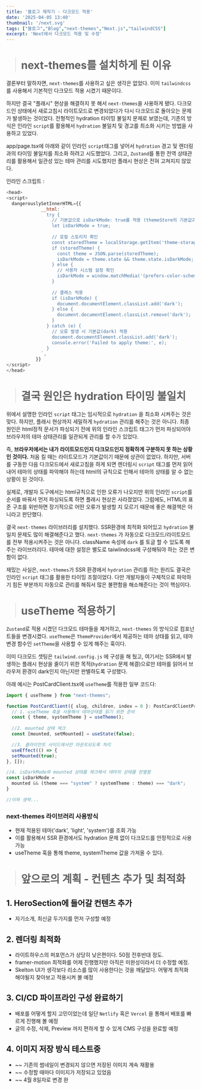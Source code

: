 ```yaml
---
title: '블로그 제작기 - 다크모드 적용'
date: '2025-04-05 13:40'
thumbnail: '/next.svg'
tags: ["블로그","Blog","next-themes","Next.js","tailwindCSS"]
excerpt: 'Next에서 다크모드 적용 및 수정'
---
```


> # next-themes를 설치하게 된 이유

결론부터 말하자면, `next-themes`를 사용하고 싶은 생각은 없었다. 
이미 `tailwindcss`를 사용해서 기본적인 다크모드 적용 시켰기 때문이다.

하지만 결국 "플래시" 현상을 해결하지 못 해서 `next-themes`을 사용하게 됐다.
다크모드인 상태에서 새로고침시 라이트모드로 변경되었다가 다시 다크모드로 돌아오는 문제가 발생하는 것이었다. 전형적인 hydration 타이밍 불일치 문제로 보였는데, 기존의 방식은 인라인 `script`를 활용해서 `hydration` 불일치 및 경고를 최소화 시키는 방법을 사용하고 있었다.

app/page.tsx에 아래와 같이 인라인 `script`태그를 넣어서 `hydration` 경고 및 렌더링과의 타이밍 불일치를 최소화 하려고 시도했었다. 그리고, `Zustand`를 통한 전역 상태관리를 활용해서 일관성 있는 테마 관리를 시도했지만 플래시 현상은 전혀 고쳐지지 않았다.

인라인 스크립트 :
```Javascript
<head>
<script>
  dangerouslySetInnerHTML={{
             __html: `
               try {
                 // 기본값으로 isDarkMode: true를 적용 (themeStore의 기본값과 일치)
                 let isDarkMode = true;
 
                 // 로컬 스토리지 확인
                 const storedTheme = localStorage.getItem('theme-storage');
                 if (storedTheme) {
                   const theme = JSON.parse(storedTheme);
                   isDarkMode = theme.state && theme.state.isDarkMode;
                 } else {
                   // 사용자 시스템 설정 확인
                   isDarkMode = window.matchMedia('(prefers-color-scheme: dark)').matches;
                 }
 
                 // 클래스 적용
                 if (isDarkMode) {
                   document.documentElement.classList.add('dark');
                 } else {
                   document.documentElement.classList.remove('dark');
                 }
               } catch (e) {
                 // 오류 발생 시 기본값(dark) 적용
                 document.documentElement.classList.add('dark');
                 console.error('Failed to apply theme:', e);
               }
             `,
           }}
</script>
</head>
```

> # 결국 원인은 hydration 타이밍 불일치

위에서 설명한 인라인 `script` 태그는 임시적으로 `hydration` 을 최소화 시켜주는 것은 맞다.
하지만, 플래시 현상까지 세밀하게 `hydration` 관리를 해주는 것은 아니다. 최종 원인은 html정적 문서가 파싱되기 전에 위의 인라인 스크립트 태그가 먼저 파싱되어야 브라우저의 테마 상태관리를 일관되게 관리를 할 수가 있었다.

즉, **브라우저에서는 내가 라이트모드인지 다크모드인지 정확하게 구분하지 못 하는 상황인 것이다.**
처음 킬 때는 라이트모드가 기본값이기 때문에 상관이 없었다. 하지만, 서버를 구동한 다음 다크모드에서 새로고침을 하게 되면 렌더링시 `script` 태그를 먼저 읽어내어 테마의 상태를 파악해야 하는데 html의 규칙으로 인해서 테마의 상태를 알 수 없는 상황이 된 것이다.

실제로, 개발자 도구에서는 html규칙으로 인한 오류가 나오지만 위의 인라인 `script`를 순서를 바꿔서 먼저 파싱되도록 하면 플래시 현상은 사라졌었다. 그럼에도, HTML의 표준 구조를 위반하면 장기적으로 어떤 오류가 발생할 지 모르기 때문에 좋은 해결책은 아니라고 판단했다.

결국 `next-themes` 라이브러리를 설치했다. SSR환경에 최적화 되어있고 `hydration` 불일치 문제도 많이 해결해준다고 했다. `next-themes` 가 자동으로 다크모드/라이트모드를 전부 적용시켜주는 것은 아니다. className 속성에 `dark` 를 토글 할 수 있도록 해주는 라이브러리다. 테마에 대한 설정은 별도로 taiwlindcss에 구성해둬야 하는 것은 변함이 없다.

재밌는 사실은, `next-themes`가 SSR 환경에서 `hydration` 관리를 하는 원리도 결국은 인라인 `script` 태그를 활용한 타이밍 조절이었다. 다만 개발자들이 구체적으로 파악하기 힘든 부분까지 자동으로 관리를 해줘서 많은 불편함을 해소해준다는 것이 핵심이다.

> # useTheme 적용하기

`Zustand`로 적용 시켰던 다크모드 테마들을 제거하고, `next-themes` 의 방식으로 컴포넌트들을 변경시켰다. `useTheme`은 `ThemeProvider`에서 제공하는 테마 상태를 읽고, 테마 변경 함수인 `setTheme`을 사용할 수 있게 해주는 훅이다.

이미 다크모드 셋팅은 `tailwind.config.js` 에 구성을 해 뒀고, 
여기서는 SSR에서 발생하는 플래시 현상을 줄이기 위한 목적(`hydration` 문제 해결)으로만 테마를 읽어서 브라우저 환경이 dark인지 아닌지만 판별하도록 구성했다.

아래 예시는 PostCardClient.tsx에 `useTheme`를 적용한 일부 코드다:

```javascript
import { useTheme } from "next-themes";

function PostCardClient({ slug, children, index = 0 }: PostCardClientProps) {
  // 1. useTheme 훅을 사용해서 테마상태를 읽기 위한 준비
  const { theme, systemTheme } = useTheme();
 
  //2. mounted 상태 체크
  const [mounted, setMounted] = useState(false);

  //3. 클라이언트 사이드에서만 마운트되도록 처리
  useEffect(() => {
  setMounted(true);
}, []);

//4. isDarkMode와 mounted 상태를 체크해서 테마의 상태를 판별함
const isDarkMode =
  mounted && (theme === "system" ? systemTheme : theme) === "dark";
}

//이하 생략...
```

### next-themes 라이브러리 사용방식
- 현재 적용된 테마('dark', 'light', 'system')를 조회 가능
- 이를 활용해서 SSR 환경에서도 hydration 문제 없이 다크모드를 안정적으로 사용 가능
- useTheme 훅을 통해 theme, systemTheme 값을 가져올 수 있다.


> # 앞으로의 계획 - 컨텐츠 추가 및 최적화

## 1. HeroSection에 들어갈 컨텐츠 추가
  - 자기소개, 최신글 두가지를 먼저 구성할 예정

## 2. 렌더링 최적화
  - 라이트하우스의 퍼포먼스가 상당히 낮은편이다. 50점 전후반대 정도.
  - framer-motion 최적화를 어제 진행했지만 아직은 미완성이라서 더 수정할 예정.
  - Skelton UI가 생각보다 리소스를 많이 사용한다는 것을 깨달았다. 어떻게 최적화 해야될지 찾아보고 적용시켜 볼 예정

## 3. CI/CD 파이프라인 구성 완료하기
  - 배포를 어떻게 할지 고민이었는데 일단 `Netlify` 혹은 `Vercel` 을 통해서 배포를 빠르게 진행해 볼 예정
  - 글의 수정, 삭제, Preview 까지 편하게 할 수 있게 CMS 구성을 완료할 예정

## 4. 이미지 저장 방식 테스트중
  - ~~ 기존의 썸네일이 변경되지 않으면 저장된 이미지 계속 재활용
  - ~~ 수정할 때마다 이미지가 저장되고 있었음
  - ~~ 4월 8일자로 변경 완

